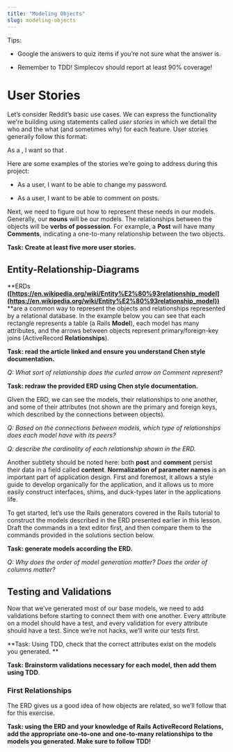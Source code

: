```yaml
---
title: "Modeling Objects"
slug: modeling-objects
---
```


Tips:

* Google the answers to quiz items if you’re not sure what the answer is.

* Remember to TDD!  Simplecov should report at least 90% coverage!

# User Stories

Let’s consider Reddit’s basic use cases. We can express the functionality we're building using statements called *user stories* in which we detail the who and the what (and sometimes why) for each feature.  User stories generally follow this format:

 As a <role>, I want <feature> so that <reason>.

Here are some examples of the stories we’re going to address during this project:

* As a user, I want to be able to change my password.

* As a user, I want to be able to comment on posts.

Next, we need to figure out how to represent these needs in our models. Generally, our **nouns** will be our models. The relationships between the objects will be **verbs of possession**.  For example, a **Post** will have many **Comments**, indicating a one-to-many relationship between the two objects.

**Task: Create at least five more user stories.**

## Entity-Relationship-Diagrams

**ERDs **([https://en.wikipedia.org/wiki/Entity%E2%80%93relationship_model](https://en.wikipedia.org/wiki/Entity%E2%80%93relationship_model))** **are a common way to represent the objects and relationships represented by a relational database. In the example below you can see that each rectangle represents a table (a Rails **Model**), each model has many attributes, and the arrows between objects represent primary/foreign-key joins (ActiveRecord **Relationships**).

**Task: read the article linked and ensure you understand Chen style documentation.**

*Q: What sort of relationship does the curled arrow on Comment represent?*

**Task: redraw the provided ERD using Chen style documentation.**

GIven the ERD, we can see the models, their relationships to one another, and some of their attributes (not shown are the primary and foreign keys, which described by the connections between objects).  

*Q: Based on the connections between models, which type of relationships does each model have with its peers?*

*Q: describe the cardinality of each relationship shown in the ERD.*

Another subtlety should be noted here: both **post** and **comment** persist their data in a field called **content**.  **Normalization of parameter names** is an important part of application design.  First and foremost, it allows a style guide to develop organically for the application, and it allows us to more easily construct interfaces, shims, and duck-types later in the applications life.

To get started, let’s use the Rails generators covered in the Rails tutorial to construct the models described in the ERD presented earlier in this lesson.  Draft the commands in a text editor first, and then compare them to the commands provided in the solutions section below.  

**Task: generate models according the ERD.**

*Q: Why does the order of model generation matter?  Does the order of columns matter?*

## Testing and Validations

Now that we’ve generated most of our base models, we need to add validations before starting to connect them with one another.  Every attribute on a model should have a test, and every validation for every attribute should have a test.  Since we’re not hacks, we’ll write our tests first.

**Task: Using TDD, check that the correct attributes exist on the models you generated.  **

**Task: Brainstorm validations necessary for each model, then add them using TDD**.

### First Relationships

The ERD gives us a good idea of how objects are related, so we’ll follow that for this exercise.

**Task: using the ERD and your knowledge of Rails ActiveRecord Relations, add the appropriate one-to-one and one-to-many relationships to the models you generated.  Make sure to follow TDD!**

